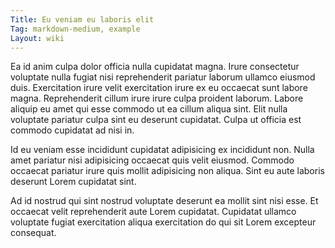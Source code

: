 ```yaml
---
Title: Eu veniam eu laboris elit
Tag: markdown-medium, example
Layout: wiki
---
```

Ea id anim culpa dolor officia nulla cupidatat magna. Irure consectetur voluptate nulla fugiat nisi reprehenderit pariatur laborum ullamco eiusmod duis. Exercitation irure velit exercitation irure ex eu occaecat sunt labore magna. Reprehenderit cillum irure irure culpa proident laborum. Labore aliquip eu amet qui esse commodo ut ea cillum aliqua sint. Elit nulla voluptate pariatur culpa sint eu deserunt cupidatat. Culpa ut officia est commodo cupidatat ad nisi in.

Id eu veniam esse incididunt cupidatat adipisicing ex incididunt non. Nulla amet pariatur nisi adipisicing occaecat quis velit eiusmod. Commodo occaecat pariatur irure quis mollit adipisicing non aliqua. Sint eu aute laboris deserunt Lorem cupidatat sint.

Ad id nostrud qui sint nostrud voluptate deserunt ea mollit sint nisi esse. Et occaecat velit reprehenderit aute Lorem cupidatat. Cupidatat ullamco voluptate fugiat exercitation aliqua exercitation do qui sit Lorem excepteur consequat.